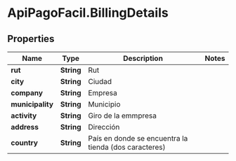 # ApiPagoFacil.BillingDetails

## Properties

Name | Type | Description | Notes
------------ | ------------- | ------------- | -------------
**rut** | **String** | Rut | 
**city** | **String** | Ciudad | 
**company** | **String** | Empresa | 
**municipality** | **String** | Municipio | 
**activity** | **String** | Giro de la emmpresa | 
**address** | **String** | Dirección | 
**country** | **String** | País en donde se encuentra la tienda (dos caracteres) | 


